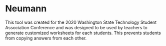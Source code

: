 # Neumann
This tool was created for the 2020 Washington State Technology Student Association Conference and was designed to be used by teachers to generate customized worksheets for each students. This prevents students from copying answers from each other.
